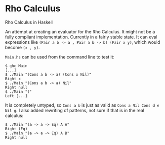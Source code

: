 # Rho Calculus

Rho Calculus in Haskell

An attempt at creating an evaluator for the Rho Calculus. It might not
be a fully compliant implementation. Currently in a fairly stable state.
It can eval expressions like
`(Pair a b -> a , Pair a b -> b) (Pair x y)`, which would become
`(x , y)`.

`Main.hs` can be used from the command line to test it:

```shell
$ ghc Main
[...]
$ ./Main "(Cons a b -> a) (Cons x Nil)"
Right x
$ ./Main "(Cons a b -> a) Nil"
Right null
$ ./Main "("
Left [...]
```
It is completely untyped, so `Cons a b` is just as valid as `Cons a Nil Cons d e Nil g`.
I also added rewriting of patterns, not sure if that is in the real calculus:

```shell
$ ./Main "(a -> a -> Eq) A A"
Right (Eq)
$ ./Main "(a -> a -> Eq) A B"
Right null
```


